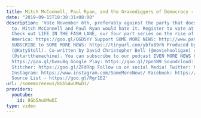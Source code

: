 ```yaml
---
title: Mitch McConnell, Paul Ryan, and the Gravediggers of Democracy - SOME MORE NEWS
date: "2019-09-15T10:38:31+08:00"
description: 'Vote November 6th, preferably against the party that doesn''t want you
  to. Mitch McConnell and Paul Ryan would hate it. Register to vote at http://vote.org
  Check out LIFE IN THE FASH LANE, our four part series on the rise of fascism in
  America: https://goo.gl/QGD5YY Support SOME MORE NEWS: http://www.patreon.com/SomeMoreNews
  SUBSCRIBE to SOME MORE NEWS: https://tinyurl.com/ybfx89rh Produced by Katy Stoll
  (@KatyStoll). Co-written by David Christopher Bell (@moviehooligan) and Tom Reimann
  (@startthemachine). You can subscribe to our podcast EVEN MORE NEWS here: iTunes:
  https://goo.gl/bveu8q Google Play: https://goo.gl/zpnhN9 Soundcloud: https://goo.gl/xMHZYT
  Stitcher: https://goo.gl/ZFdRhp Follow us on social Media! Twitter: https://twitter.com/SomeMoreNews
  Instagram: https://www.instagram.com/SomeMoreNews/ Facebook: https://www.facebook.com/SomeMoreNews/
  Source List - https://goo.gl/Rgr1E2'
url: /somemorenews/8Gb5AuUMwDI/
providers:
  youtube:
    id: 8Gb5AuUMwDI
type: video
---
```

